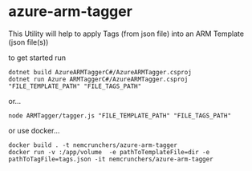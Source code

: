 # azure-arm-tagger

This Utility will help to apply Tags (from json file) into an ARM Template (json file(s))


to get started run 
```
dotnet build AzureARMTaggerC#/AzureARMTagger.csproj
dotnet run Azure ARMTaggerC#/AzureARMTagger.csproj "FILE_TEMPLATE_PATH" "FILE_TAGS_PATH"
```
or...
```
node ARMTagger/tagger.js "FILE_TEMPLATE_PATH" "FILE_TAGS_PATH"
```
or use docker...
```
docker build . -t nemcrunchers/azure-arm-tagger
docker run -v :/app/volume  -e pathToTemplateFile=dir -e pathToTagFile=tags.json -it nemcrunchers/azure-arm-tagger
```
